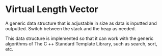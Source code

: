 # Virtual Length Vector 
 A generic data structure that is adjustable in size as data is inputted and outputted.
 Switch between the stack and the heap as needed.
 
 This data structure is implemented so that it can work with the generic algorithms of The C ++ Standard Template Library,
 such as search, sort, etc.
